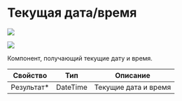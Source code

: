 # Текущая дата/время

![](../../../resources/basic/data/datetime/image-(100)-(1)-(1)-(1)-(1)-(1)-(1)-(1)-(2)-(343).png)

![](../../../resources/basic/data/datetime/image-(444).png)

Компонент, получающий текущие дату и время.

| Свойство    | Тип      | Описание             |
| ----------- | -------- | -------------------- |
| Результат\* | DateTime | Текущие дата и время |
